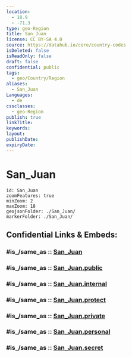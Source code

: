 ```yaml
---
location:
  - 18.9
  - -71.3
type: geo-Region
title: San_Juan
license: CC BY-SA 4.0
source: https://datahub.io/core/country-codes
isDeleted: false
isReadOnly: false
draft: false
confidential: public
tags:
  - geo/Country/Region
aliases:
  - San_Juan
Languages:
  - de
cssclasses:
  - geo-Region
publish: true
linkTitle:
keywords:
layout:
publishDate:
expiryDate:
---
```


# San_Juan

```leaflet
id: San_Juan
zoomFeatures: true 
minZoom: 2 
maxZoom: 18
geojsonFolder: ./San_Juan/
markerFolder: ./San_Juan/
```


## Confidential Links & Embeds: 

### #is_/same_as :: [San_Juan](/_Standards/Earth/Continent/America~Caribbean/Dominican_Rep/provinces~Dominican_Rep/San_Juan.md) 

### #is_/same_as :: [San_Juan.public](/_public/Earth/Continent/America~Caribbean/Dominican_Rep/provinces~Dominican_Rep/San_Juan.public.md) 

### #is_/same_as :: [San_Juan.internal](/_internal/Earth/Continent/America~Caribbean/Dominican_Rep/provinces~Dominican_Rep/San_Juan.internal.md) 

### #is_/same_as :: [San_Juan.protect](/_protect/Earth/Continent/America~Caribbean/Dominican_Rep/provinces~Dominican_Rep/San_Juan.protect.md) 

### #is_/same_as :: [San_Juan.private](/_private/Earth/Continent/America~Caribbean/Dominican_Rep/provinces~Dominican_Rep/San_Juan.private.md) 

### #is_/same_as :: [San_Juan.personal](/_personal/Earth/Continent/America~Caribbean/Dominican_Rep/provinces~Dominican_Rep/San_Juan.personal.md) 

### #is_/same_as :: [San_Juan.secret](/_secret/Earth/Continent/America~Caribbean/Dominican_Rep/provinces~Dominican_Rep/San_Juan.secret.md)

